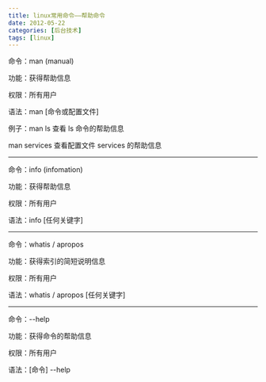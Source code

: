 ```yaml
---
title: linux常用命令——帮助命令
date: 2012-05-22
categories: [后台技术]
tags: [linux]
---
```


命令：man (manual)

功能：获得帮助信息

权限：所有用户

语法：man [命令或配置文件]

例子：man ls 查看 ls 命令的帮助信息

man services 查看配置文件 services 的帮助信息

___

命令：info (infomation)

功能：获得帮助信息

权限：所有用户

语法：info [任何关键字]

___

命令：whatis / apropos

功能：获得索引的简短说明信息

权限：所有用户

语法：whatis / apropos [任何关键字]

___

命令：--help

功能：获得命令的帮助信息

权限：所有用户

语法：[命令] --help
